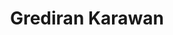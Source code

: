 ---
continent: Irasnian Wastes
date created: Wednesday, October 18th 2023, 10:19:51 pm
date modified: Thursday, December 14th 2023, 12:21:54 am
dg-publish: true
eleventyNavigation:
  key: Grediran Karawan
  parent: Irasnian Wastes
herocolor0: 10
herocolor1: 15
herocolor2: 29
layout: base.njk
parentpath: "src/garden\\\U0001F310Worldbuilding\\Material Plane\\\U0001F3DC️Irasnian
  Wastes/Irasnian Wastes.md"
path: /garden%5C%F0%9F%8C%90Worldbuilding%5CMaterial%20Plane%5C%F0%9F%8F%9C%EF%B8%8FIrasnian%20Wastes%5CFactions/Grediran%20Karawan/
plane: Material Plane
status: sprout
sum:
- Grediran Karawan are rest stops for travelers in Isranian Wastes
- Scattered throughout the desert region
- Fiercely guarded by local tribes or inhabitants
title: Grediran Karawan
type: Thing
---